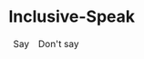 # Inclusive-Speak

<table> 
<thead> 
	<tr> 
		<td> Say </td>
		<td> Don't say </td>
	</tr>
</thead>

<tbody> 


</tbody>


</table>
